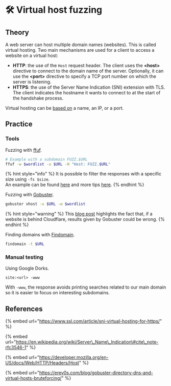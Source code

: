 # 🛠️ Virtual host fuzzing

## Theory

A web server can host multiple domain names \(websites\). This is called virtual hosting. Two main mechanisms are used for a client to access a website on a virtual host:

* **HTTP**: the use of the `Host` request header. The client uses the **&lt;host&gt;** directive to connect to the domain name of the server. Optionally, it can use the **&lt;port&gt;** directive to specify a TCP port number on which the server is listening.
* **HTTPS**: the use of the Server Name Indication \(SNI\) extension with TLS. The client indicates the hostname it wants to connect to at the start of the handshake process.

Virtual hosting can be [based on](https://en.wikipedia.org/wiki/Virtual_hosting#Name-based) a name, an IP, or a port.

## Practice

### Tools

Fuzzing with [ffuf](https://github.com/ffuf/ffuf).

```bash
# Example with a subdomain FUZZ.$URL
ffuf -w $wordlist -u $URL -H "Host: FUZZ.$URL"
```

{% hint style="info" %}
It is possible to filter the responses with a specific size using `-fs $size`.  
An example can be found [here](https://asciinema.org/a/211360) and more tips [here](https://codingo.io/tools/ffuf/bounty/2020/09/17/everything-you-need-to-know-about-ffuf.html).
{% endhint %}

Fuzzing with [Gobuster](https://github.com/OJ/gobuster).

```bash
gobuster vhost -u $URL -w $wordlist
```

{% hint style="warning" %}
This [blog post](https://erev0s.com/blog/gobuster-directory-dns-and-virtual-hosts-bruteforcing/) highlights the fact that, if a website is behind Cloudflare, results given by Gobuster could be wrong. 
{% endhint %}

Finding domains with [Findomain](https://github.com/Findomain/Findomain).

```bash
findomain -t $URL
```

### Manual testing

Using Google Dorks.

```text
site:<url> -www
```

With `-www`, the response avoids printing searches related to our main domain so it is easier to focus on interesting subdomains.

## References

{% embed url="https://www.ssl.com/article/sni-virtual-hosting-for-https/" %}

{% embed url="https://en.wikipedia.org/wiki/Server\_Name\_Indication\#cite\_note-rfc3546-1" %}

{% embed url="https://developer.mozilla.org/en-US/docs/Web/HTTP/Headers/Host" %}

{% embed url="https://erev0s.com/blog/gobuster-directory-dns-and-virtual-hosts-bruteforcing/" %}

